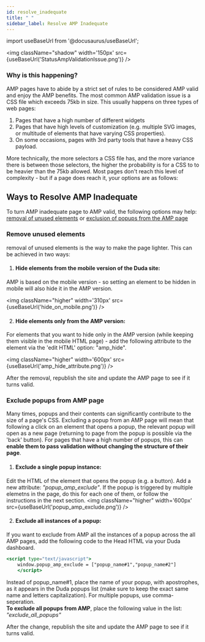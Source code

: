 ```yaml
---
id: resolve_inadequate
title: " "
sidebar_label: Resolve AMP Inadequate
---
```

import useBaseUrl from '@docusaurus/useBaseUrl'; 

<img className="shadow" width='150px' src={useBaseUrl('StatusAmpValidationIssue.png')} />

### Why is this happening?

 AMP pages have to abide by a strict set of rules to be considered AMP valid and enjoy the AMP benefits. The most common AMP validation issue is a CSS file which exceeds 75kb in size. This usually happens on three types of web pages:

1. Pages that have a high number of different widgets
2. Pages that have high levels of customization (e.g. multiple SVG images, or multitude of elements that have varying CSS properties).
3. On some occasions, pages with 3rd party tools that have a heavy CSS payload.

More technically, the more selectors a CSS file has, and the more variance there is between those selectors, the higher the probability is for a CSS to to be heavier than the 75kb allowed. Most pages don't reach this level of complexity - but if a page does reach it, your options are as follows: 

## Ways to Resolve AMP Inadequate
To turn AMP inadequate page to AMP valid, the following options may help:
[removal of unused elements](#removal-of-unused-elements) or [exclusion of popups from the AMP page ](#exclusion-of-popups-from-the-AMP-page )

### Remove unused elements 
removal of unused elements is the way to make the page lighter. This can be achieved in two ways:
1. #### **Hide elements from the mobile version of the Duda site**: 
AMP is based on the mobile version - so setting an element to be hidden in mobile will also hide it in the AMP version. 

<img className="higher" width='310px' src={useBaseUrl('hide_on_mobile.png')} />


2. #### **Hide elements only from the AMP version**: 
For elements that you want to hide only in the AMP version (while keeping them visible in the mobile HTML page) - add the following attribute to the element via the 'edit HTML' option: "amp_hide".

<img className="higher" width='600px' src={useBaseUrl('amp_hide_attribute.png')} />

After the removal, republish the site and update the AMP page to see if it turns valid.

### Exclude popups from AMP page 
Many times, popups and their contents can significantly contribute to the size of a page's CSS. 
Excluding a popup from an AMP page will mean that following a click on an element that opens a popup, the relevant popup will open as a new page (returning to page from the popup is possible via the 'back' button).
For pages that have a high number of popups, this can **enable them to pass validation without changing the structure of their page**. 

1. #### Exclude a single popup instance:
Edit the HTML of the element that opens the popup (e.g. a button). Add a new attribute: _"popup_amp_exclude"_. If the popup is triggered by multiple elemetns in the page, do this for each one of them, or follow the instructions in the next section.
<img className="higher" width='600px' src={useBaseUrl('popup_amp_exclude.png')} />

2. #### Exclude all instances of a popup:

If you want to exclude from AMP all the instances of a popup across the all AMP pages, add the following code to the Head HTML via your Duda dashboard.

```jsx
<script type="text/javascript">
    window.popup_amp_exclude = ["popup_name#1","popup_name#2"]
    </script>
```
Instead of popup\_name#1, place the name of your popup, with apostrophes, as it appears in the Duda popups list (make sure to keep the exact same name and letters capitalization). For multiple popups, use comma-seperation.  
**To exclude all popups from AMP**, place the following value in the list: _"exclude_all_popups"_

After the change, republish the site and update the AMP page to see if it turns valid.